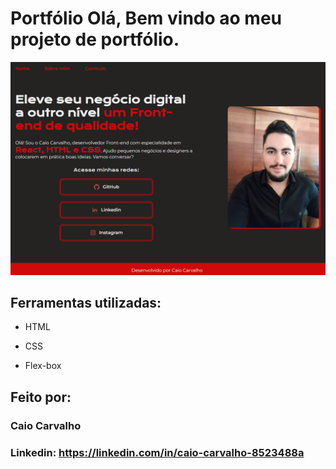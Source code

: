 # Portfólio Olá, Bem vindo ao meu projeto de portfólio.

![image](https://github.com/BnCCarvalho/portfolio/blob/12cd648ac74d79f721cd2e6e76b575b8f7786bc0/assets/Visual.PNG)

## Ferramentas utilizadas:

* HTML

* CSS

* Flex-box

## Feito por:

### Caio Carvalho

### Linkedin: https://linkedin.com/in/caio-carvalho-8523488a

```
